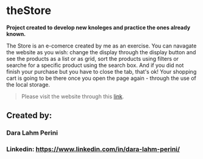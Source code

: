 # theStore

**Project created to develop new knoleges and practice the ones already known.**

The Store is an e-comerce created by me as an exercise. 
You can navagate the website as you wish: change the display through the display button and see the products as a list or as grid, sort the products using filters or searche for a specific product using the search box.
And if you did not finish your purchase but you have to close the tab, that's ok! Your shopping cart is going to be there once you open the page again - through the use of the local storage.

> Please visit the website through this [link](https://the-store-delta.vercel.app/).

## Created by:

### Dara Lahm Perini

### Linkedin: https://www.linkedin.com/in/dara-lahm-perini/
